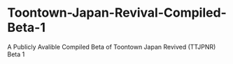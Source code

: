 # Toontown-Japan-Revival-Compiled-Beta-1
A Publicly Avalible Compiled Beta of Toontown Japan Revived (TTJPNR) Beta 1

